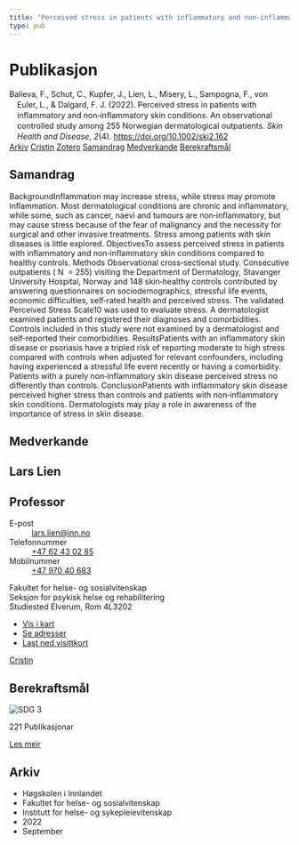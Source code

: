 ```yaml
---
title: "Perceived stress in patients with inflammatory and non‐inflammatory skin conditions. An observational controlled study among 255 Norwegian dermatological outpatients"
type: pub
---
```

<h1>Publikasjon</h1>
<article id="csl-bib-container-XNTPDVBK" class="csl-bib-container">
  <div class="csl-bib-body" style="line-height: 1.35; padding-left: 1em; text-indent:-1em;">
  <div class="csl-entry">Balieva, F., Schut, C., Kupfer, J., Lien, L., Misery, L., Sampogna, F., von Euler, L., &amp; Dalgard, F. J. (2022). Perceived stress in patients with inflammatory and non&#x2010;inflammatory skin conditions. An observational controlled study among 255 Norwegian dermatological outpatients. <i>Skin Health and Disease</i>, <i>2</i>(4). <a href="https://doi.org/10.1002/ski2.162">https://doi.org/10.1002/ski2.162</a></div>
</div>
  <div class="csl-bib-buttons">
    <a href="#taxonomy-article-XNTPDVBK" class="csl-bib-button">Arkiv</a>
    <a href="https://app.cristin.no/results/show.jsf?id=2048905" alt="Cristin URL" class="csl-bib-button">Cristin</a>
    <a href="http://zotero.org/groups/5022929/items/XNTPDVBK" alt="Zotero URL" class="csl-bib-button">Zotero</a>
    <a href="#abstract-article-XNTPDVBK" class="csl-bib-button">Samandrag</a>
    <a href="#contributors-article-XNTPDVBK" class="csl-bib-button">Medverkande</a>
    <a href="#sdg-article-XNTPDVBK" class="csl-bib-button">Berekraftsmål</a>
  </div>
  <div id="csl-bib-meta-container-XNTPDVBK"></div>
</article>
<div id="csl-bib-meta-XNTPDVBK" class="csl-bib-meta">
  <article id="abstract-article-XNTPDVBK" class="abstract-article">
    <h1>Samandrag</h1>
    BackgroundInflammation may increase stress, while stress may promote inflammation. Most dermatological conditions are chronic and inflammatory, while some, such as cancer, naevi and tumours are non‐inflammatory, but may cause stress because of the fear of malignancy and the necessity for surgical and other invasive treatments. Stress among patients with skin diseases is little explored. ObjectivesTo assess perceived stress in patients with inflammatory and non‐inflammatory skin conditions compared to healthy controls. Methods Observational cross‐sectional study. Consecutive outpatients ( N  = 255) visiting the Department of Dermatology, Stavanger University Hospital, Norway and 148 skin‐healthy controls contributed by answering questionnaires on sociodemographics, stressful life events, economic difficulties, self‐rated health and perceived stress. The validated Perceived Stress Scale10 was used to evaluate stress. A dermatologist examined patients and registered their diagnoses and comorbidities. Controls included in this study were not examined by a dermatologist and self‐reported their comorbidities. ResultsPatients with an inflammatory skin disease or psoriasis have a tripled risk of reporting moderate to high stress compared with controls when adjusted for relevant confounders, including having experienced a stressful life event recently or having a comorbidity. Patients with a purely non‐inflammatory skin disease perceived stress no differently than controls. ConclusionPatients with inflammatory skin disease perceived higher stress than controls and patients with non‐inflammatory skin conditions. Dermatologists may play a role in awareness of the importance of stress in skin disease.
  </article>
  <article id="contributors-article-XNTPDVBK" class="contributors-article">
    <h1>Medverkande</h1>
    <div class="personas">
<div class="vrtx-hinn-person-card">
<div class="photo">
<i class="lar la-user-circle missing-person"></i>
</div>
<div class="info">
<hgroup><h1>Lars Lien</h1>
<h2>Professor</h2>
</hgroup><dl>
<dt>E-post</dt>
<dd>
<a href="mailto:lars.lien@inn.no">lars.lien@inn.no</a>
</dd>
<dt>Telefonnummer</dt>
<dd><a href="tel:+4762430285">
+47 62 43 02 85
</a></dd>
<dt>Mobilnummer</dt>
<dd><a href="tel:+4797040683">
+47 970 40 683
</a></dd>
</dl>
<p>
Fakultet for helse- og sosialvitenskap<br>
Seksjon for psykisk helse og rehabilitering<br>
Studiested Elverum,
Rom 4L3202
</p>
<ul class="vrtx-hinn-links">
<li><a href="https://www.google.com/maps?q=60.88177,11.53669">Vis i kart</a></li>
<li><a href="https://www.inn.no/finn-en-ansatt/lars-lien.html#vrtx-hinn-addresses">Se adresser</a></li>
<li><a href="https://www.inn.no/finn-en-ansatt/lars-lien.html?vrtx=vcf">Last ned visittkort</a></li>
</ul>
</div>
</div>
<a href="https://app.cristin.no/persons/show.jsf?id=14287" alt="Cristin URL" class="personas-cristin">Cristin</a>
</div>
  </article>
  <article id="sdg-article-XNTPDVBK" class="sdg-article">
    <h1>Berekraftsmål</h1>
    <div class="sdg-container"><div id="sdg3" class="sdg">
<img src="{{< params subfolder >}}images/sdg/sdg03_no.png" class="image" alt="SDG 3">
<div class="sdg-overlay">
<p class="sdg-publication-count"><span>221</span> Publikasjonar</p>
<p><a href="https://www.fn.no/om-fn/fns-baerekraftsmaal/god-helse-og-livskvalitet?lang=nno-NO" class="sdg-read-more">Les meir</a></p>
</div>
</div></div>
  </article>
  <article id="taxonomy-article-XNTPDVBK" class="taxonomy-article">
    <h1>Arkiv</h1>
    <ul>
      <li>Høgskolen i Innlandet</li>
      <li>Fakultet for helse- og sosialvitenskap</li>
      <li>Institutt for helse- og sykepleievitenskap</li>
      <li>2022</li>
      <li>September</li>
    </ul>
  </article>
</div>
